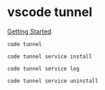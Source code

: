 # vscode tunnel

[Getting Started](https://code.visualstudio.com/docs/remote/tunnels)

`code tunnel`

`code tunnel service install`

`code tunnel service log`

`code tunnel service uninstall`